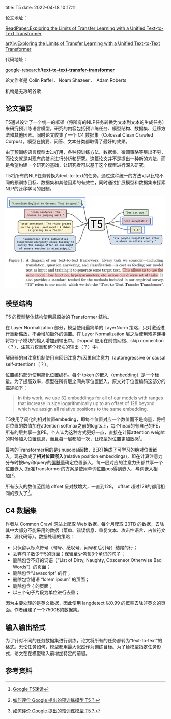title: T5
date: 2022-04-18 10:17:11



论文地址：

[ReadPaper:Exploring the Limits of Transfer Learning with a Unified Text-to-Text Transformer](https://readpaper.com/paper/2981852735)

[arXiv:Exploring the Limits of Transfer Learning with a Unified Text-to-Text Transformer](https://arxiv.org/abs/1910.10683)

代码地址：

 [google-research](https://github.com/google-research)/**[text-to-text-transfer-transformer](https://github.com/google-research/text-to-text-transfer-transformer)**

论文作者是 Colin Raffel 、Noam Shazeer 、 Adam Roberts

机构是无敌的谷歌

## 论文摘要

T5通过设计了一个统一的框架（将所有的NLP任务转换为文本到文本的生成任务）来研究预训练语言模型。研究的内容包括预训练任务、模型结构、数据集、迁移方法和其他因素。同时论文收集了一个 C4 数据集（Colossal Clean Crawled Corpus）。模型在摘要、问答、文本分类都取得了最好的效果。

由于预训练语言模型太过好用，各种预训练方法、数据集、微调策略等层出不穷，而论文就是对现有的技术进行分析和研究。这篇论文并不是提出一种新的方法，而是希望构建一个研究的基础，让研究者可以基于这个模型进行深入研究。

T5将所有的NLP任务转换为text-to-text的任务。通过这种统一的方法可以比较不同的预训练目标、数据集和其他因素的有效性，同时通过扩展模型和数据集来探索NLP的迁移学习的限制。

![image-20220418114026788](https://raw.githubusercontent.com/Moriarty12138/PictureBed/main/img/202204181140924.png)



## 模型结构

T5 的模型整体结构使用最原始的 Transformer 结构。

在 Layer Normalization 部分，模型使用最简单的 LayerNorm 策略，只对激活进行重新缩放，不会增加额外的偏置。在 Layer Normalization 层之后使用残差连接将每个子模块的输入增加到输出中。Dropout 应用在前馈网络、skip connection（？）、注意力权重和整个模块的输出（？）中。

解码器的自注意机制使用自回归注意力/因果自注意力（autoregressive or causal self-attention）（？）。

位置编码部分使用简化位置编码。每个 token 的嵌入（embedding）是一个标量。为了提高效率，模型在所有层之间共享位置嵌入。原文对于位置编码这部分的描述如下：

>   In this work, we use 32 embeddings for all of our models with ranges that increase in size logarithmically up to an offset of 128 beyond which we assign all relative positions to the same embedding.

T5使用了简化的相对位置embeding，即每个位置对应一个数值而不是向量，将相对位置的数值加在attention softmax之前的logits上，每个head的有自己的PE，所有的层共享一套PE。个人认为这种方式更好一点，直接在计算attention weight的时候加入位置信息，而且每一层都加一次，让模型对位置更加敏感[^4]。

最初的Transformer用的是sinusoidal函数，BERT换成了可学习的绝对位置嵌入，现在改成了**相对位置嵌入**(relative position embeddings)，即在计算注意力分布时按key和query的[偏移量](https://www.zhihu.com/search?q=偏移量&search_source=Entity&hybrid_search_source=Entity&hybrid_search_extra={"sourceType"%3A"answer"%2C"sourceId"%3A868639851})确定位置嵌入，每一层对应的注意力头都共享一个位置嵌入 (标准Transformer的方案是使用单词位置pos得到嵌入，与词嵌入相加)[^5]。

所有嵌入的数值范围随 offset 呈对数增大，一直到128， offset 超过128的都用相同的嵌入了[^5]。



## C4 数据集

作者从 Common Crawl 网站上爬取 Web 数据。每个月爬取 20TB 的数据，去除其中大部分不能采用的数据（菜单、错误信息、重复文本、攻击性语言、占位符文本、源代码等）。数据处理的策略：

* 只保留以标点符号（句号、感叹号、问号和后引号）结尾的行；
* 丢弃句子数少于5的页面；保留至少包含3个单词的句子；
* 删除包含不好的词语（“List of Dirty, Naughty, Obsceneor Otherwise Bad Words”）的页面；
* 删除包含“Javascript” 的行；
* 删除包含短语 “lorem ipsum” 的页面；
* 删除包含 $\{$ 的页面；
* 以三个句子片段为单位进行去重；

因为主要处理的是英文数据，因此使用 langdetect 以0.99 的概率去除非英文的页面。作者组建了一个750GB的数据集。



## 输入输出格式

为了针对不同的任务数据集进行训练，论文将所有的任务都转为“text-to-text”的格式。无论任务如何，模型都用最大似然作为训练目标。为了给模型指定任务形式，论文在在模型输入前增加特定的前缀。





















## 参考资料

[^1]:[ReadPaper:Exploring the Limits of Transfer Learning with a Unified Text-to-Text Transformer](https://readpaper.com/paper/2981852735)
[^2]:[arXiv:Exploring the Limits of Transfer Learning with a Unified Text-to-Text Transformer](https://arxiv.org/abs/1910.10683)
[^3]:[T5: 文本到文本的Transformer迁移学习 ](https://mp.weixin.qq.com/s?__biz=MzI4ODg3NDY2NQ==&mid=2247484599&idx=1&sn=2d2e8eb9d4214eb2342f27b71ebc8567&chksm=ec368d71db4104670c9eb32cc7ff9e75589ff176f764510287ef483e5ea99e7f1cb611154eb5&token=956863618&lang=zh_CN#rd)
[^4]:[Google T5速读](https://zhuanlan.zhihu.com/p/88363572)
[^5]:[如何评价 Google 提出的预训练模型 T5？](https://www.zhihu.com/question/352227934)

